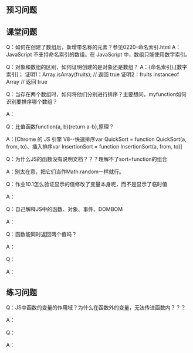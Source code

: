 ## 预习问题



## 课堂问题

Q：如何在创建了数组后，新增带名称的元素？参见0220-命名索引.html
A：JavaScript 不支持命名索引的数组。在 JavaScript 中，数组只能使用数字索引。

Q：对象和数组的区别，如何证明创建的是对象还是数组？
A：{命名索引},[数字索引]；
证明1：Array.isArray(fruits);     // 返回 true
证明2：fruits instanceof Array     // 返回 true

Q：当存在两个数组时，如何将他们分别进行排序？主要想问，myfunction如何识别要排序哪个数组？

A：

Q：比值函数function(a, b){return a-b},原理？

A：[Chrome 的 JS 引擎 V8--快速排序var QuickSort = function QuickSort(a, from, to)、插入排序var InsertionSort = function InsertionSort(a, from, to)]

Q：为什么JS的函数没有说明文档？？？理解不了sort+function的组合

A：别太在意，把它们当作Math.random一样就行。

Q：作业10.1怎么验证显示的值修改了变量本身呢，而不是显示了临时值

A：

Q：自己解释JS中的函数、对象、事件、DOMBOM

A：

Q：函数能同时返回两个值吗？

A：

Q：

A：

## 练习问题

Q：JS中函数的变量的作用域？为什么在函数外的变量，无法传进函数内？？？

A：

Q：

A：